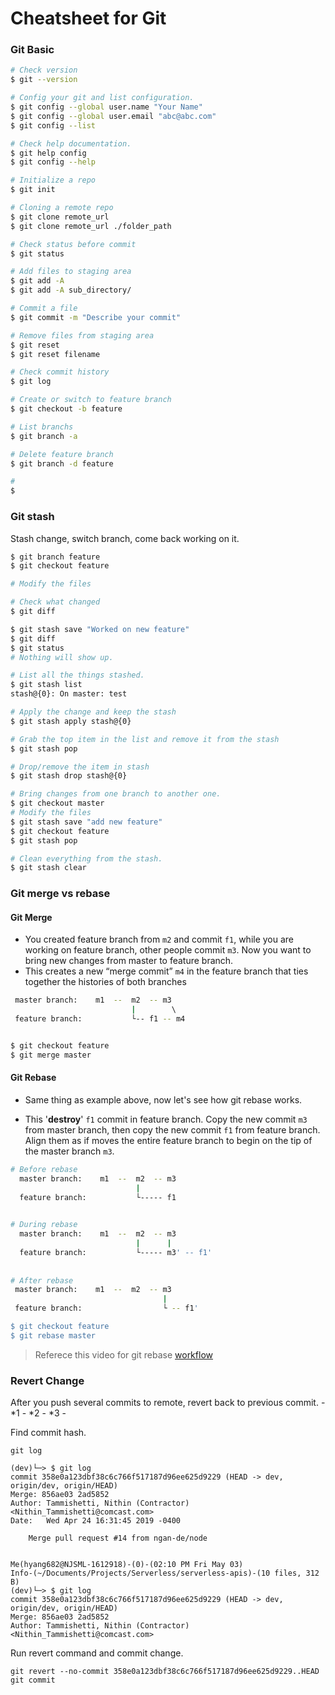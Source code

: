 # Cheatsheet for Git

### Git Basic

```bash
# Check version
$ git --version

# Config your git and list configuration.
$ git config --global user.name "Your Name"
$ git config --global user.email "abc@abc.com"
$ git config --list

# Check help documentation.
$ git help config
$ git config --help

# Initialize a repo
$ git init

# Cloning a remote repo
$ git clone remote_url
$ git clone remote_url ./folder_path

# Check status before commit
$ git status

# Add files to staging area
$ git add -A
$ git add -A sub_directory/

# Commit a file
$ git commit -m "Describe your commit"

# Remove files from staging area
$ git reset
$ git reset filename

# Check commit history
$ git log

# Create or switch to feature branch
$ git checkout -b feature

# List branchs
$ git branch -a

# Delete feature branch
$ git branch -d feature

# 
$ 
```

### Git stash

Stash change, switch branch, come back working on it.

```bash
$ git branch feature
$ git checkout feature

# Modify the files

# Check what changed
$ git diff

$ git stash save "Worked on new feature"
$ git diff
$ git status
# Nothing will show up.

# List all the things stashed. 
$ git stash list
stash@{0}: On master: test

# Apply the change and keep the stash
$ git stash apply stash@{0}

# Grab the top item in the list and remove it from the stash
$ git stash pop

# Drop/remove the item in stash
$ git stash drop stash@{0}

# Bring changes from one branch to another one. 
$ git checkout master
# Modify the files
$ git stash save "add new feature"
$ git checkout feature
$ git stash pop

# Clean everything from the stash.
$ git stash clear
```

### Git merge vs rebase

#### Git Merge

- You created feature branch from `m2` and commit `f1`, while you are working on feature branch, other people commit `m3`.
Now you want to bring new changes from master to feature branch.
- This creates a new “merge commit” `m4` in the feature branch that ties together the histories of both branches
```bash
 master branch:    m1  --  m2  -- m3   
                           |        \  
 feature branch:           └-- f1 -- m4


$ git checkout feature
$ git merge master
```


#### Git Rebase

- Same thing as example above, now let's see how git rebase works.

- This '**destroy**' `f1` commit in feature branch. Copy the new commit `m3` from master branch, then copy the new commit `f1` from feature branch. Align them as if moves the entire feature branch to begin on the tip of the master branch `m3`.

```bash
# Before rebase
  master branch:    m1  --  m2  -- m3   
                            |           
  feature branch:           └----- f1 

 
# During rebase
  master branch:    m1  --  m2  -- m3   
                            |      | 
  feature branch:           └----- m3' -- f1' 
 
 
# After rebase
 master branch:    m1  --  m2  -- m3   
                                  |
 feature branch:                  └ -- f1' 

$ git checkout feature
$ git rebase master
```


> Referece this video for git rebase [workflow](https://youtu.be/f1wnYdLEpgI?t=195)



### Revert Change
After you push several commits to remote, revert back to previous commit.    - *1 - *2 - *3 -  

Find commit hash.
```
git log

(dev)└─> $ git log
commit 358e0a123dbf38c6c766f517187d96ee625d9229 (HEAD -> dev, origin/dev, origin/HEAD)
Merge: 856ae03 2ad5852
Author: Tammishetti, Nithin (Contractor) <Nithin_Tammishetti@comcast.com>
Date:   Wed Apr 24 16:31:45 2019 -0400

    Merge pull request #14 from ngan-de/node
    

Me(hyang682@NJSML-1612918)-(0)-(02:10 PM Fri May 03)
Info-(~/Documents/Projects/Serverless/serverless-apis)-(10 files, 312 B)
(dev)└─> $ git log
commit 358e0a123dbf38c6c766f517187d96ee625d9229 (HEAD -> dev, origin/dev, origin/HEAD)
Merge: 856ae03 2ad5852
Author: Tammishetti, Nithin (Contractor) <Nithin_Tammishetti@comcast.com>
```

Run revert command and commit change. 
```
git revert --no-commit 358e0a123dbf38c6c766f517187d96ee625d9229..HEAD
git commit
```
